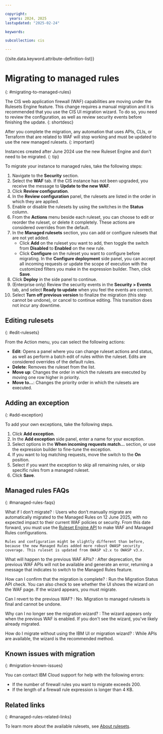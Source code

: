 ```yaml
---

copyright:
  years: 2024, 2025
lastupdated: "2025-02-24"

keywords:

subcollection: cis

---
```


{{site.data.keyword.attribute-definition-list}}

# Migrating to managed rules
{: #migrating-to-managed-rules}

The CIS web application firewall (WAF) capabilities are moving under the Rulesets Engine feature. This change requires a manual migration and it is recommended that you use the CIS UI migration wizard. To do so, you need to review the configuration, as well as review security events before finishing the update.
{: shortdesc}

After you complete the migration, any automation that uses APIs, CLIs, or Terraform that are related to WAF will stop working and must be updated to use the new managed rulesets.
{: important}

Instances created after June 2024 use the new Ruleset Engine and don't need to be migrated.
{: tip}

To migrate your instance to managed rules, take the following steps:

1. Navigate to the **Security** section.
1. Select the **WAF** tab. If the CIS instance has not been upgraded, you receive the message to **Update to the new WAF**.
1. Click **Review configuration**.
1. In the **Review configuration** panel, the rulesets are listed in the order in which they are applied.
1. Enable or disable the rulesets by using the switches in the **Status** column.
1. From the **Actions** menu beside each  ruleset, you can choose to edit or reorder the  ruleset, or delete it completely. These actions are considered overrides from the default.
1. In the **Managed rulesets** section, you can add or configure rulesets that are not yet added.
   * Click **Add** on the ruleset you want to add, then toggle the switch from **Disabled** to **Enabled** on the new rule.
   * Click **Configure** on the ruleset you want to configure before migrating. In the **Configure deployment** side panel, you can accept all incoming requests or update the scope of execution with the customized filters you make in the expression builder. Then, click **Save**.
1. Click **Deploy** in the side panel to continue.
1. (Enterprise only) Review the security events in the **Security > Events** tab, and select **Ready to update** when you feel the events are correct.
1. Select **Turn off previous version** to finalize the migration (this step cannot be undone), or cancel to continue editing. This transition does not incur any downtime.

## Editing rulesets
{: #edit-rulesets}

From the Action menu, you can select the following actions:

* **Edit**: Opens a panel where you can change ruleset actions and status, as well as perform a batch edit of rules within the ruleset. Edits are considered overrides of the default rules.
* **Delete**: Removes the ruleset from the list.
* **Move up**: Changes the order in which the rulesets are executed by moving one row higher in priority.
* **Move to...**: Changes the priority order in which the rulesets are executed.

## Adding an exception
{: #add-exception}

To add your own exceptions, take the following steps.

1. Click **Add exception**.
1. In the **Add exception** side panel, enter a name for your exception.
1. Select options in the **When incoming requests match...** section, or use the expression builder to fine-tune the exception.
1. If you want to log matching requests, move the switch to the **On** position.
1. Select if you want the exception to skip all remaining rules, or skip specific rules from a managed ruleset.
1. Click **Save**.

## Managed rules FAQs
{: #managed-rules-faqs}

What if I don't migrate?
:   Users who don’t manually migrate are automatically migrated to the Managed Rules on 12 June 2025, with no expected impact to their current WAF policies or security. From this date forward, you must use the [Ruleset Engine API](/apidocs/cis#get-zone-rulesets) to make WAF and Managed Rules configurations.

    Rules and configuration might be slightly different than before, because the new Managed Rules added more robust OWASP security coverage. This ruleset is updated from OWASP v2.x to OWASP v3.x.

What will happen to the previous WAF APIs?
:   After deprecation, the previous WAF APIs will not be available and generate an error, returning a message that indicates to switch to the Managed Rules feature.

How can I confirm that the migration is complete?
:   Run the Migration Status API check. You can also check to see whether the UI shows the wizard on the WAF page. If the wizard appears, you must migrate.

Can I revert to the previous WAF?
:   No. Migration to managed rulesets is final and cannot be undone.

Why can I no longer see the migration wizard?
:   The wizard appears only when the previous WAF is enabled. If you don't see the wizard, you've likely already migrated.

How do I migrate without using the IBM UI or migration wizard?
:   While APIs are available, the wizard is the recommended method.

## Known issues with migration
{: #migration-known-issues}

You can contact IBM Cloud support for help with the following errors:

* If the number of firewall rules you want to migrate exceeds 200.
* If the length of a firewall rule expression is longer than 4 KB.

## Related links
{: #managed-rules-related-links}

To learn more about the available rulesets, see [About rulesets](/docs/cis?topic=cis-about-rule-sets).
